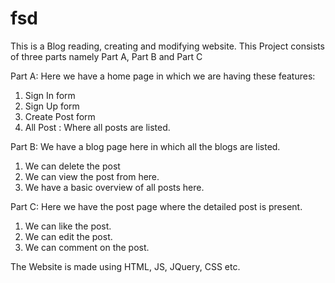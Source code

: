 # fsd

This is a Blog reading, creating and modifying website.
This Project consists of three parts namely Part A, Part B and Part C

Part A:
Here we have a home page in which we are having these features:
  1. Sign In form
  2. Sign Up form
  3. Create Post form
  4. All Post : Where all posts are listed. 

Part B:
We have a blog page here in which all the blogs are listed.
  1. We can delete the post
  2. We can view the post from here.
  3. We have a basic overview of all posts here.

Part C:
Here we have the post page where the detailed post is present.
  1. We can like the post.
  2. We can edit the post.
  3. We can comment on the post. 
  
The Website is made using HTML, JS, JQuery, CSS etc. 
